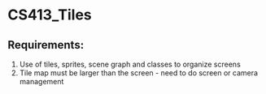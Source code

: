 # CS413_Tiles

## Requirements: 
  1. Use of tiles, sprites, scene graph and classes to organize screens
  2. Tile map must be larger than the screen - need to do screen or camera management
  

